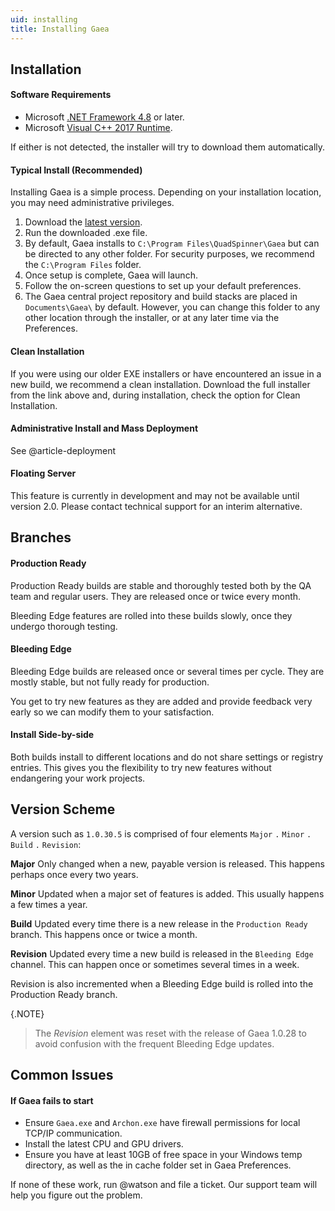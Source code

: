 ```yaml
---
uid: installing
title: Installing Gaea
---
```


## Installation

#### Software Requirements
- Microsoft [.NET Framework 4.8](https://dotnet.microsoft.com/download/thank-you/net48) or later.
- Microsoft [Visual C++ 2017 Runtime](https://aka.ms/vs/16/release/vc_redist.x64.exe).

If either is not detected, the installer will try to download them automatically.

#### Typical Install (Recommended)
Installing Gaea is a simple process. Depending on your installation location, you may need administrative privileges.

1. Download the [latest version](https://quadspinner.com/gaea/download).
2. Run the downloaded .exe file.
3. By default, Gaea installs to `C:\Program Files\QuadSpinner\Gaea` but can be directed to any other folder. For security purposes, we recommend the `C:\Program Files` folder.
4. Once setup is complete, Gaea will launch.
5. Follow the on-screen questions to set up your default preferences.
6. The Gaea central project repository and build stacks are placed in `Documents\Gaea\` by default. However, you can change this folder to any other location through the  installer, or at any later time via the Preferences.

#### Clean Installation

If you were using our older EXE installers or have encountered an issue in a new build, we recommend a clean installation. Download the full installer from the link above and, during installation, check the option for Clean Installation.

#### Administrative Install and Mass Deployment

See @article-deployment

#### Floating Server

This feature is currently in development and may not be available until version 2.0. Please contact technical support for an interim alternative.


## Branches

#### Production Ready

Production Ready builds are stable and thoroughly tested both by the QA team and regular users. They are released once or twice every month.

Bleeding Edge features are rolled into these builds slowly, once they undergo thorough testing.


#### Bleeding Edge

Bleeding Edge builds are released once or several times per cycle. They are mostly stable, but not fully ready for production.

You get to try new features as they are added and provide feedback very early so we can modify them to your satisfaction.

#### Install Side-by-side

Both builds install to different locations and do not share settings or registry entries. This
gives you the flexibility to try new features without endangering your work projects.

## Version Scheme

A version such as `1.0.30.5` is comprised of four elements `Major` `.` `Minor` `.` `Build` `.` `Revision`:

**Major**
Only changed when a new, payable version is released. This happens perhaps once every two years.

**Minor**
Updated when a major set of features is added. This usually happens a few times a year.

**Build**
Updated every time there is a new release in the `Production Ready` branch. This happens once or twice a month.

**Revision**
Updated every time a new build is released in the  `Bleeding Edge` channel. This can happen once or sometimes several times in a week.

Revision is also incremented when a Bleeding Edge build is rolled into the Production Ready branch.

{.NOTE}
>The *Revision* element was reset with the release of Gaea 1.0.28 to avoid confusion with the frequent Bleeding Edge updates.

## Common Issues

#### If Gaea fails to start

- Ensure `Gaea.exe` and `Archon.exe` have firewall permissions for local TCP/IP communication.
- Install the latest CPU and GPU drivers.
- Ensure you have at least 10GB of free space in your Windows temp directory, as well as the in cache folder set in Gaea Preferences.

If none of these work, run @watson and file a ticket. Our support team will help you figure out the problem.

